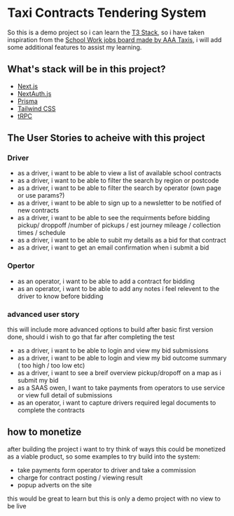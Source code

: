 # Taxi Contracts Tendering System

So this is a demo project so i can learn the [T3 Stack](https://create.t3.gg/), so i have taken inspiration from the [School Work jobs board made by AAA Taxis](https://www.schoolcontracts.co.uk/), i will add some additional features to assist my learning.

## What's stack will be in this project?

- [Next.js](https://nextjs.org)
- [NextAuth.js](https://next-auth.js.org)
- [Prisma](https://prisma.io)
- [Tailwind CSS](https://tailwindcss.com)
- [tRPC](https://trpc.io)

## The User Stories to acheive with this project

### Driver

- as a driver, i want to be able to view a list of available school contracts
- as a driver, i want to be able to filter the search by region or postcode
- as a driver, i want to be able to filter the search by operator (own page or use params?)
- as a driver, i want to be able to sign up to a newsletter to be notified of new contracts
- as a driver, i want to be able to see the requirments before bidding pickup/ droppoff /number of pickups / est journey mileage / collection times / schedule
- as a driver, i want to be able to subit my details as a bid for that contract
- as a driver, i want to get an email confirmation when i submit a bid

### Opertor

- as an operator, i want to be able to add a contract for bidding
- as an operator, i want to be able to add any notes i feel relevent to the driver to know before bidding

### advanced user story

this will include more advanced options to build after basic first version done, should i wish to go that far after completing the test

- as a driver, i want to be able to login and view my bid submissions
- as a driver, i want to be able to login and view my bid outcome summary ( too high / too low etc)
- as a driver, i want to see a breif overview pickup/dropoff on a map as i submit my bid
- as a SAAS owen, I want to take payments from operators to use service or view full detail of submissions
- as an operator, i want to capture drivers required legal documents to complete the contracts

## how to monetize

after building the project i want to try think of ways this could be monetized as a viable product, so some examples to try build into the system:

- take payments form operator to driver and take a commission
- charge for contract posting / viewing result
- popup adverts on the site

this would be great to learn but this is only a demo project with no view to be live
